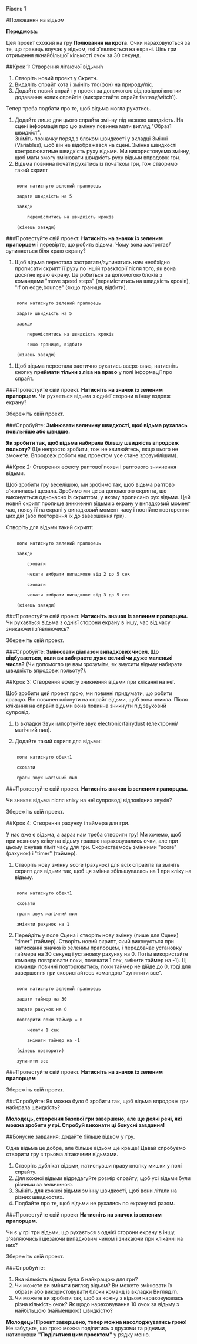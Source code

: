 Рівень 1

#Полювання на відьом

__Передмова:__

Цей проект схожий на гру __Полювання на крота__. Очки нараховуються за те, що гравець влучає у відьом, які з'являються на екрані.  Ціль гри отримання якнайбільшої кількості очок за 30 секунд.

##Крок 1:  Створення літаючої відьмиh

1. Створіть новий проект у Скретч.
2. Видаліть спрайт кота і змініть тло(фон) на природу/ліс.
3. Додайте новий спрайт у проект за допомогою відповідної кнопки додавання нових спрайтів (використайте спрайт fantasy/witch1). 

Тепер треба подбати про те, щоб відьма могла рухатись.

1. Додайте лише для цього спрайта змінну  під назвою швидкість. 
На сцені інформація про цю змінну повинна мати вигляд "Образ1 швидкіст".  
Зніміть позначку поряд з блоком швидкості у вкладці Змінні (Variables), щоб він не відображався на сцені. 
Змінна швидкості контролюватиме швидкість руху відьми.  Ми використовуємо змінну, щоб мати змогу змінювати швидкість руху відьми впродовж гри.
2. Відьма повинна почати рухатись із початком гри, тож створимо такий скрипт

```scratch

	коли натиснуто зелений прапорець

	задати швидкість на 5

	завжди

		переміститись на швидкість кроків

	(кінець завжди)
```
		
###Протестуйте свій проект.
__Натисніть на значок із зеленим прапорцем__ і перевірте, що робить відьма.  Чому вона застрягає/зупиняється біля краю екрану?

1. Щоб відьма перестала застрягати/зупинятись нам необхідно прописати скрипт її руху по іншій траєкторії після того, як вона досягне краю екрану.  Це робиться за допомогою блоків з командами "move speed steps" (переміститись на швидкість кроків), "if on edge,bounce" (якщо границя, відбити).

```scratch

	коли натиснуто зелений прапорець

	задати швидкість на 5

	завжди

		переміститись на швидкість кроків

		якщо границя, відбити

	(кінець завжди)
```
1. Щоб відьма перестала хаотично рухатись вверх-вниз, натисніть кнопку __приймати тільки з ліва на право__ у полі інформації про спрайт.

###Протестуйте свій проект.
__Натисніть на значок із зеленим прапорцем.__ 
Чи рухається відьма з однієї сторони в іншу вздовж екрану?

Збережіть свій проект.

###Спробуйте:
__Змінювати величину швидкості, щоб відьма рухалась повільніше або швидше.__

__Як зробити так, щоб відьма набирала більшу швидкість впродовж польоту?__
(Це непросто зробити, тож не хвилюйтесь, якщо цього не зможете.  Впродовж роботи над проектом усе стане зрозумілішим).

##Крок 2: Створення ефекту раптової появи і раптового зникнення відьми.

Щоб зробити гру веселішою, ми зробимо так, щоб відьма раптово з'являлась і щезала.  Зробимо ми це за допомогою скрипта, що виконується одночасно із скриптом, у якому прописано рух відьми.  Цей новий скрипт пропише зникнення відьми з екрану у випадковий момент час, появу її на екрані у випадковий момент часу і постійне повторення цих дій (або повторення їх до завершення гри).

Створіть для відьми такий скрипт:

```scratch

	коли натиснуто зелений прапорець

	завжди

		сховати

		чекати вибрати випадкове від 2 до 5 сек

		сховати

		чекати вибрати випадкове від 3 до 5 сек

	(кінець завжди)
```
###Протестуйте свій проект.
__Натисніть значок із зеленим прапорцем.__ 
Чи рухається відьма з однієї сторони екрану в іншу, час від часу зникаючи і з'являючись?

Збережіть свій проект.

###Спробуйте:
__Змінювати діапазон випадкових чисел.  Що відбувається, коли ви вибираєте дуже великі чи дуже маленькі числа?__
(Чи допомогло це вам зрозуміти, як змусити відьму набирати швидкість впродовж польоту?).

##Крок 3: Створення ефекту зникнення відьми при кліканні на неї.

Щоб зробити цей проект грою, ми повинні придумати, що робити гравцю.  Він повинен клікнути на спрайт відьми, щоб вона зникла. Після клікання на спрайт відьми вона повинна зникнути під звуковий супровід.

1. Із вкладки Звук імпортуйте звук electronic/fairydust (електронні/магічний пил).

2. Додайте такий скрипт для відьми:

```scratch

	коли натиснуто обєкт1

	сховати

	грати звук магічний пил
```
###Протестуйте свій проект.
__Натисніть значок із зеленим прапорцем.__ 

Чи зникає відьма після кліку на неї  супроводі відповідних звуків?

Збережіть свій проект.

##Крок 4: Створення рахунку і таймера для гри.

У нас вже є відьма, а зараз нам треба створити гру! Ми хочемо, щоб при кожному кліку на відьму гравцю нараховувались очки, але при цьому існував ліміт часу для гри.  Скористаємось змінними "score" (рахунок) і "timer" (таймер). 


1. Створіть нову змінну score (рахунок) для всіх спрайтів та змініть скрипт для відьми так, щоб ця змінна збільшувалась на 1 при кліку на відьму.

```scratch

	коли натиснуто обєкт1

	сховати

	грати звук магічний пил

	змінити рахунок на 1
```
2. Перейдіть у поле Сцена і створіть нову змінну (лише для Сцени) "timer" (таймер).  Створіть новий скрипт, який виконується при натисканні значка із зеленим прапорцем, і передбачає установку таймера на 30 секунд і установку рахунку на 0.  Потім використайте команду повтрювати поки, почекати 1 сек, змінити таймер на -1). Ці команди повинні повторюватись, поки таймер не дійде до 0, тоді для завершення гри скористайтесь командою "зупинити все".

```scratch

	коли натиснуто зелений прапорець

	задати таймер на 30

	задати рахунок на 0

	повторити поки таймер = 0

		чекати 1 сек

		змінити таймер на -1

	(кінець повторити)

	зупинити все
```


###Протестуйте свій проект.
__Натисніть на значок із зеленим прапорцем__ 

Збережіть свій проект.

###Спробуйте:
Як можна було б зробити так, щоб відьма впродовж гри набирала швидкість?


__Молодець, створення базової гри завершено, але ще деякі речі, які можна зробити у грі.  Спробуй виконати ці бонусні завдання!__

##Бонусне завдання: додайте більше відьом у гру.

Одна відьма це добре, але більше відьом ще краще! Давай спробуємо створити гру з трьома літаючими відьмами. 
1. Створіть дублікат відьми, натиснувши праву кнопку мишки у полі спрайту. 
2. Для кожної відьми відредагуйте розмір спрайту, щоб усі відьми були різними за величиною.
3. Змініть для кожної відьми змінну швидкості, щоб вони літали на різних швидкостях.
4. Подбайте про те, щоб відьми не рухались по екрану всі разом.

###Протестуйте свій проект
__Натисніть на значок із зеленим прапорцем.__ 

Чи є у грі три відьми, що рухається з однієї сторони екрану в іншу, з'являючись і щезаючи випадковим чином і зникаючи при кліканні на них?

Збережіть свій проект.

###Спробуйте:
1. Яка кількість відьом була б найкращою для гри?  
2. Чи можете ви змінити вигляд відьом?  Ви можете змінювати їх образи або використовувати блоки команд із вкладки Вигляд.m.
3. Чи можете ви зробити так, щоб за кожну з відьом нараховувалась різна кількість очок? Як щодо нараховування 10 очок за відьму з найбільшою (найменшою) швидкістю?

__Молодець! Проект завершено, тепер можна насолоджуватись грою!__
Не забудьте, що грою можна поділитись з друзями та рідними, натиснувши __"Поділитися цим проектом"__ у рядку меню. 
